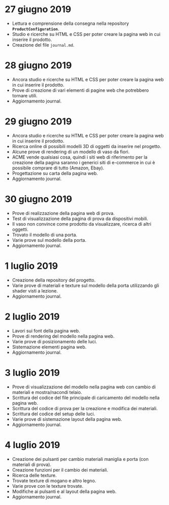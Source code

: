 # 27 giugno 2019

* Lettura e comprensione della consegna nella repository **`ProductConfiguration`**.
* Studio e ricerche su HTML e CSS per poter creare la pagina web in cui inserire il prodotto.
* Creazione del file `journal.md`.

# 28 giugno 2019

* Ancora studio e ricerche su HTML e CSS per poter creare la pagina web in cui inserire il prodotto.
* Prove di creazione di vari elementi di pagine web che potrebbero tornare utili.
* Aggiornamento journal.

# 29 giugno 2019

* Ancora studio e ricerche su HTML e CSS per poter creare la pagina web in cui inserire il prodotto.
* Ricerca online di possibili modelli 3D di oggetti da inserire nel progetto.
* Alcune prove di rendering di un modello di vaso da fiori.
* ACME vende qualsiasi cosa, quindi i siti web di riferimento per la creazione della pagina saranno i generici siti di e-commerce in cui è possibile comprare di tutto (Amazon, Ebay).
* Progettazione su carta della pagina web.
* Aggiornamento journal.

# 30 giugno 2019

* Prove di realizzazione della pagina web di prova.
* Test di visualizzazione della pagina di prova da dispositivi mobili.
* Il vaso non convince come prodotto da visualizzare, ricerca di altri oggetti.
* Trovato il modello di una porta.
* Varie prove sul modello della porta.
* Aggiornamento journal.

# 1 luglio 2019

* Creazione della repository del progetto.
* Varie prove di materiali e texture sul modello della porta utilizzando gli shader visti a lezione.
* Aggiornamento journal.

# 2 luglio 2019

* Lavori sui font della pagina web.
* Prove di rendering del modello nella pagina web.
* Varie prove di posizionamento delle luci.
* Sistemazione elementi pagina web.
* Aggiornamento journal.

# 3 luglio 2019

* Prove di visualizzazione del modello nella pagina web con cambio di materiali e mostra/nacondi telaio.
* Scrittura del codice del file principale di caricamento del modello nella pagina web.
* Scrittura del codice di prova per la creazione e modifica dei materiali.
* Scrittura del codice del setup delle luci.
* Varie prove di sistemazione layout della pagina web.
* Aggiornamento journal.

# 4 luglio 2019

* Creazione dei pulsanti per cambio materiali maniglia e porta (con materiali di prova).
* Creazione funzioni per il cambio dei materiali.
* Ricerca delle texture.
* Trovate texture di mogano e altro legno.
* Varie prove con le texture trovate.
* Modifiche ai pulsanti e al layout della pagina web.
* Aggiornamento journal.
